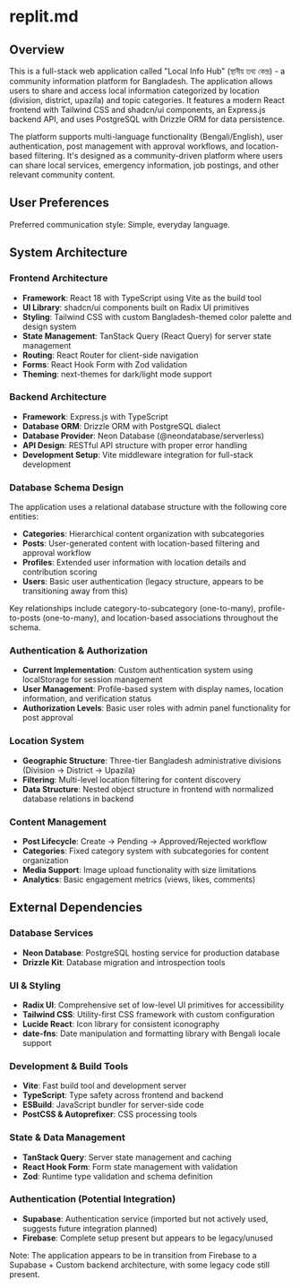 # replit.md

## Overview

This is a full-stack web application called "Local Info Hub" (স্থানীয় তথ্য কেন্দ্র) - a community information platform for Bangladesh. The application allows users to share and access local information categorized by location (division, district, upazila) and topic categories. It features a modern React frontend with Tailwind CSS and shadcn/ui components, an Express.js backend API, and uses PostgreSQL with Drizzle ORM for data persistence.

The platform supports multi-language functionality (Bengali/English), user authentication, post management with approval workflows, and location-based filtering. It's designed as a community-driven platform where users can share local services, emergency information, job postings, and other relevant community content.

## User Preferences

Preferred communication style: Simple, everyday language.

## System Architecture

### Frontend Architecture
- **Framework**: React 18 with TypeScript using Vite as the build tool
- **UI Library**: shadcn/ui components built on Radix UI primitives
- **Styling**: Tailwind CSS with custom Bangladesh-themed color palette and design system
- **State Management**: TanStack Query (React Query) for server state management
- **Routing**: React Router for client-side navigation
- **Forms**: React Hook Form with Zod validation
- **Theming**: next-themes for dark/light mode support

### Backend Architecture
- **Framework**: Express.js with TypeScript
- **Database ORM**: Drizzle ORM with PostgreSQL dialect
- **Database Provider**: Neon Database (@neondatabase/serverless)
- **API Design**: RESTful API structure with proper error handling
- **Development Setup**: Vite middleware integration for full-stack development

### Database Schema Design
The application uses a relational database structure with the following core entities:
- **Categories**: Hierarchical content organization with subcategories
- **Posts**: User-generated content with location-based filtering and approval workflow
- **Profiles**: Extended user information with location details and contribution scoring
- **Users**: Basic user authentication (legacy structure, appears to be transitioning away from this)

Key relationships include category-to-subcategory (one-to-many), profile-to-posts (one-to-many), and location-based associations throughout the schema.

### Authentication & Authorization
- **Current Implementation**: Custom authentication system using localStorage for session management
- **User Management**: Profile-based system with display names, location information, and verification status
- **Authorization Levels**: Basic user roles with admin panel functionality for post approval

### Location System
- **Geographic Structure**: Three-tier Bangladesh administrative divisions (Division → District → Upazila)
- **Filtering**: Multi-level location filtering for content discovery
- **Data Structure**: Nested object structure in frontend with normalized database relations in backend

### Content Management
- **Post Lifecycle**: Create → Pending → Approved/Rejected workflow
- **Categories**: Fixed category system with subcategories for content organization
- **Media Support**: Image upload functionality with size limitations
- **Analytics**: Basic engagement metrics (views, likes, comments)

## External Dependencies

### Database Services
- **Neon Database**: PostgreSQL hosting service for production database
- **Drizzle Kit**: Database migration and introspection tools

### UI & Styling
- **Radix UI**: Comprehensive set of low-level UI primitives for accessibility
- **Tailwind CSS**: Utility-first CSS framework with custom configuration
- **Lucide React**: Icon library for consistent iconography
- **date-fns**: Date manipulation and formatting library with Bengali locale support

### Development & Build Tools
- **Vite**: Fast build tool and development server
- **TypeScript**: Type safety across frontend and backend
- **ESBuild**: JavaScript bundler for server-side code
- **PostCSS & Autoprefixer**: CSS processing tools

### State & Data Management
- **TanStack Query**: Server state management and caching
- **React Hook Form**: Form state management with validation
- **Zod**: Runtime type validation and schema definition

### Authentication (Potential Integration)
- **Supabase**: Authentication service (imported but not actively used, suggests future integration planned)
- **Firebase**: Complete setup present but appears to be legacy/unused

Note: The application appears to be in transition from Firebase to a Supabase + Custom backend architecture, with some legacy code still present.